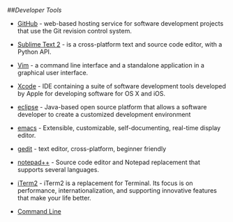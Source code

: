 ##_Developer Tools_

- [GitHub](github.md) - web-based hosting service for software development projects that use the Git revision control system.
- [Sublime Text 2](sublime-text-2.md) - is a cross-platform text and source code editor, with a Python API. 
- [Vim](vim.md) - a command line interface and a standalone application in a graphical user interface.
- [Xcode](xcode.md) -  IDE containing a suite of software development tools developed by Apple for developing software for OS X and iOS.
- [eclipse](eclipse.md) - Java-based open source platform that allows a software developer to create a customized development environment
- [emacs](emacs.md) - Extensible, customizable, self-documenting, real-time display editor.
- [gedit](gedit.md) - text editor, cross-platform, beginner friendly
- [notepad++](notepad++.md) - Source code editor and Notepad replacement that supports several languages.

- [iTerm2](iterm2.md) - iTerm2 is a replacement for Terminal. Its focus is on performance, internationalization, and supporting innovative features that make your life better.
- [Command Line](command-line.md)